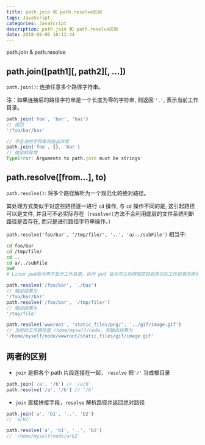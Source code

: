 ```yaml
---
title: path.join 和 path.resolve区别
tags: JavaScript
categories: JavaScript
description: path.join 和 path.resolve区别 
date: 2018-08-06 10:11:44
---
```


path.join & path.resolve

<!-- more -->
<!-- markdownlint-disable MD041 MD002-->

## path.join([path1][, path2][, ...])

`path.join()`: 连接任意多个路径字符串。

注：如果连接后的路径字符串是一个长度为零的字符串, 则返回 `'.'`, 表示当前工作目录。

```js
path.join('foo', 'bar', 'baz')
// 返回
'/foo/bar/baz'

// 不合法的字符串将抛出异常
path.join('foo', {}, 'bar')
// 抛出的异常
TypeError: Arguments to path.join must be strings'
```

## path.resolve([from...], to)

`path.resolve()`: 将多个路径解析为一个规范化的绝对路径。

其处理方式类似于对这些路径逐一进行 `cd` 操作, 与 `cd` 操作不同的是, 这引起路径可以是文件, 并且可不必实际存在（`resolve()`方法不会利用底层的文件系统判断路径是否存在, 而只是进行路径字符串操作。）

`path.resolve('foo/bar', '/tmp/file/', '..', 'a/../subFile')` 相当于:

```bash
cd foo/bar
cd /tmp/file/
cd ..
cd a/../subFile
pwd
# Linux pwd命令用于显示工作目录。执行 pwd 指令可立刻得知您目前所在的工作目录的绝对路径名称。
```

```js
path.resolve('/foo/bar', './baz')
// 输出结果为
'/foo/bar/baz'
path.resolve('/foo/bar', '/tmp/file/')
// 输出结果为
'/tmp/file'

path.resolve('wwwroot', 'static_files/png/', '../gif/image.gif')
// 当前的工作路径是 /home/myself/node, 则输出结果为
'/home/myself/node/wwwroot/static_files/gif/image.gif'
```

## 两者的区别

- `join` 是把各个 path 片段连接在一起， `resolve` 把`'/'` 当成根目录

```js
path.join('/a', '/b') // '/a/b'
path.resolve('/a', '/b') // '/b'
```

- `join` 直接拼接字段，`resolve` 解析路径并返回绝对路径

```js
path.join('a', 'b1', '..', 'b2')
// 'a/b2'

path.resolve('a', 'b1', '..', 'b2')
// '/home/myself/node/a/b2'
```
